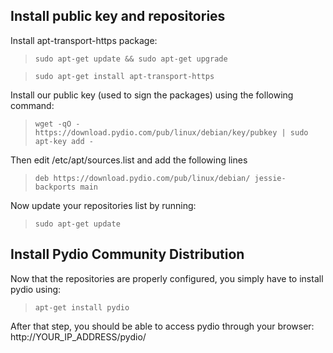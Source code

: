 ## Install public key and repositories

Install apt-transport-https package:

> `sudo apt-get update && sudo apt-get upgrade`

> `sudo apt-get install apt-transport-https`

Install our public key (used to sign the packages) using the following command:

> `wget -qO - https://download.pydio.com/pub/linux/debian/key/pubkey | sudo apt-key add -`

Then edit /etc/apt/sources.list and add the following lines

> `deb https://download.pydio.com/pub/linux/debian/ jessie-backports main`

Now update your repositories list by running:

> `sudo apt-get update`

## Install Pydio Community Distribution

Now that the repositories are properly configured, you simply have to install pydio using:

> `apt-get install pydio`

After that step, you should be able to access pydio through your browser: http://YOUR_IP_ADDRESS/pydio/
